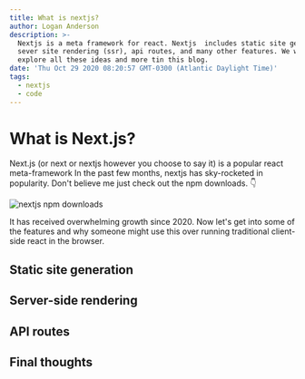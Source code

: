 ```yaml
---
title: What is nextjs?
author: Logan Anderson
description: >-
  Nextjs is a meta framework for react. Nextjs  includes static site generation,
  sever site rendering (ssr), api routes, and many other features. We will
  explore all these ideas and more tin this blog.  
date: 'Thu Oct 29 2020 08:20:57 GMT-0300 (Atlantic Daylight Time)'
tags:
  - nextjs
  - code
---
```

# What is Next.js?

Next.js (or next or nextjs however you choose to say it) is a popular react meta-framework In the past few months, nextjs has sky-rocketed in popularity. Don't believe me just check out the npm downloads.  👇

![nextjs npm downloads](https://i.imgur.com/YkIYzgy.png "Next cpm downloads")

It has received overwhelming growth since 2020.  Now let's get into some of the features and why someone might use this over running traditional client-side react in the browser. 

## Static site generation

## Server-side rendering

## API routes

## Final thoughts